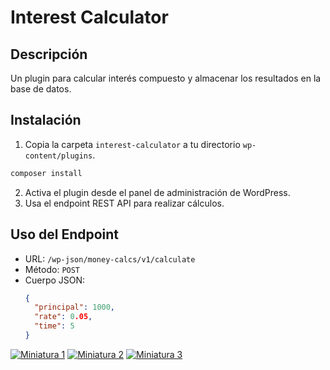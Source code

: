 # Interest Calculator

## Descripción
Un plugin para calcular interés compuesto y almacenar los resultados en la base de datos.

## Instalación
1. Copia la carpeta `interest-calculator` a tu directorio `wp-content/plugins`.
```bash
composer install
```
2. Activa el plugin desde el panel de administración de WordPress.
3. Usa el endpoint REST API para realizar cálculos.


## Uso del Endpoint
- URL: `/wp-json/money-calcs/v1/calculate`
- Método: `POST`
- Cuerpo JSON:
  ```json
  {
    "principal": 1000,
    "rate": 0.05,
    "time": 5
  }

[![Miniatura 1](https://i.ibb.co/9yVk415/min1.png)]((https://i.ibb.co/6Xrsd4xCaptura-de-pantalla-2024-11-20-a-las-6-06-40.png))
[![Miniatura 2](https://i.ibb.co/9yVk415/min1.png)](screenshots/full2.png)
[![Miniatura 3](https://i.ibb.co/9yVk415/min1.png)](screenshots/full3.png)